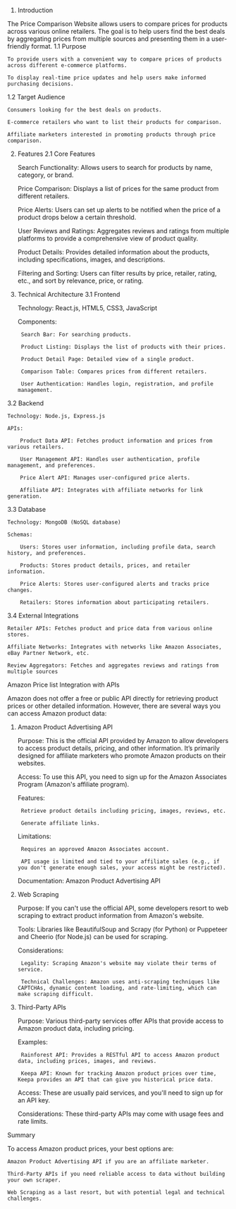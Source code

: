 1. Introduction

The Price Comparison Website allows users to compare prices for products across various online retailers. The goal is to help users find the best deals by aggregating prices from multiple sources and presenting them in a user-friendly format.
1.1 Purpose

    To provide users with a convenient way to compare prices of products across different e-commerce platforms.

    To display real-time price updates and help users make informed purchasing decisions.

1.2 Target Audience

    Consumers looking for the best deals on products.

    E-commerce retailers who want to list their products for comparison.

    Affiliate marketers interested in promoting products through price comparison.

2. Features
2.1 Core Features

    Search Functionality: Allows users to search for products by name, category, or brand.

    Price Comparison: Displays a list of prices for the same product from different retailers.

    Price Alerts: Users can set up alerts to be notified when the price of a product drops below a certain threshold.

    User Reviews and Ratings: Aggregates reviews and ratings from multiple platforms to provide a comprehensive view of product quality.

    Product Details: Provides detailed information about the products, including specifications, images, and descriptions.

    Filtering and Sorting: Users can filter results by price, retailer, rating, etc., and sort by relevance, price, or rating.

3. Technical Architecture
3.1 Frontend

    Technology: React.js, HTML5, CSS3, JavaScript

    Components:

        Search Bar: For searching products.

        Product Listing: Displays the list of products with their prices.

        Product Detail Page: Detailed view of a single product.

        Comparison Table: Compares prices from different retailers.

        User Authentication: Handles login, registration, and profile management.

3.2 Backend

    Technology: Node.js, Express.js

    APIs:

        Product Data API: Fetches product information and prices from various retailers.

        User Management API: Handles user authentication, profile management, and preferences.

        Price Alert API: Manages user-configured price alerts.

        Affiliate API: Integrates with affiliate networks for link generation.

3.3 Database

    Technology: MongoDB (NoSQL database)

    Schemas:

        Users: Stores user information, including profile data, search history, and preferences.

        Products: Stores product details, prices, and retailer information.

        Price Alerts: Stores user-configured alerts and tracks price changes.

        Retailers: Stores information about participating retailers.

3.4 External Integrations

    Retailer APIs: Fetches product and price data from various online stores.

    Affiliate Networks: Integrates with networks like Amazon Associates, eBay Partner Network, etc.

    Review Aggregators: Fetches and aggregates reviews and ratings from multiple sources

 

 

Amazon Price list Integration with APIs

Amazon does not offer a free or public API directly for retrieving product prices or other detailed information. However, there are several ways you can access Amazon product data:
1. Amazon Product Advertising API

    Purpose: This is the official API provided by Amazon to allow developers to access product details, pricing, and other information. It’s primarily designed for affiliate marketers who promote Amazon products on their websites.

    Access: To use this API, you need to sign up for the Amazon Associates Program (Amazon's affiliate program).

    Features:

        Retrieve product details including pricing, images, reviews, etc.

        Generate affiliate links.

    Limitations:

        Requires an approved Amazon Associates account.

        API usage is limited and tied to your affiliate sales (e.g., if you don't generate enough sales, your access might be restricted).

    Documentation: Amazon Product Advertising API

2. Web Scraping

    Purpose: If you can't use the official API, some developers resort to web scraping to extract product information from Amazon's website.

    Tools: Libraries like BeautifulSoup and Scrapy (for Python) or Puppeteer and Cheerio (for Node.js) can be used for scraping.

    Considerations:

        Legality: Scraping Amazon's website may violate their terms of service.

        Technical Challenges: Amazon uses anti-scraping techniques like CAPTCHAs, dynamic content loading, and rate-limiting, which can make scraping difficult.

3. Third-Party APIs

    Purpose: Various third-party services offer APIs that provide access to Amazon product data, including pricing.

    Examples:

        Rainforest API: Provides a RESTful API to access Amazon product data, including prices, images, and reviews.

        Keepa API: Known for tracking Amazon product prices over time, Keepa provides an API that can give you historical price data.

    Access: These are usually paid services, and you'll need to sign up for an API key.

    Considerations: These third-party APIs may come with usage fees and rate limits.

Summary

To access Amazon product prices, your best options are:

    Amazon Product Advertising API if you are an affiliate marketer.

    Third-Party APIs if you need reliable access to data without building your own scraper.

    Web Scraping as a last resort, but with potential legal and technical challenges.
